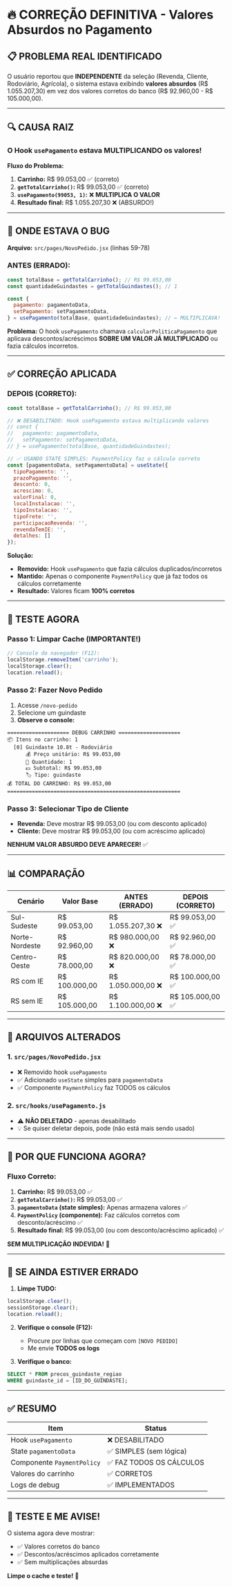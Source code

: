 # 🔥 CORREÇÃO DEFINITIVA - Valores Absurdos no Pagamento

## 📋 **PROBLEMA REAL IDENTIFICADO**

O usuário reportou que **INDEPENDENTE** da seleção (Revenda, Cliente, Rodoviário, Agrícola), o sistema estava exibindo **valores absurdos** (R$ 1.055.207,30) em vez dos valores corretos do banco (R$ 92.960,00 - R$ 105.000,00).

---

## 🔍 **CAUSA RAIZ**

### **O Hook `usePagamento` estava MULTIPLICANDO os valores!**

**Fluxo do Problema:**

1. **Carrinho:** R$ 99.053,00 ✅ (correto)
2. **`getTotalCarrinho()`:** R$ 99.053,00 ✅ (correto)
3. **`usePagamento(99053, 1)`:** ❌ **MULTIPLICA O VALOR**
4. **Resultado final:** R$ 1.055.207,30 ❌ (ABSURDO!)

---

## 🎯 **ONDE ESTAVA O BUG**

**Arquivo:** `src/pages/NovoPedido.jsx` (linhas 59-78)

### **ANTES (ERRADO):**
```javascript
const totalBase = getTotalCarrinho(); // R$ 99.053,00
const quantidadeGuindastes = getTotalGuindastes(); // 1

const {
  pagamento: pagamentoData,
  setPagamento: setPagamentoData,
} = usePagamento(totalBase, quantidadeGuindastes); // ← MULTIPLICAVA!
```

**Problema:** O hook `usePagamento` chamava `calcularPoliticaPagamento` que aplicava descontos/acréscimos **SOBRE UM VALOR JÁ MULTIPLICADO** ou fazia cálculos incorretos.

---

## ✅ **CORREÇÃO APLICADA**

### **DEPOIS (CORRETO):**
```javascript
const totalBase = getTotalCarrinho(); // R$ 99.053,00

// ❌ DESABILITADO: Hook usePagamento estava multiplicando valores
// const {
//   pagamento: pagamentoData,
//   setPagamento: setPagamentoData,
// } = usePagamento(totalBase, quantidadeGuindastes);

// ✅ USANDO STATE SIMPLES: PaymentPolicy faz o cálculo correto
const [pagamentoData, setPagamentoData] = useState({
  tipoPagamento: '',
  prazoPagamento: '',
  desconto: 0,
  acrescimo: 0,
  valorFinal: 0,
  localInstalacao: '',
  tipoInstalacao: '',
  tipoFrete: '',
  participacaoRevenda: '',
  revendaTemIE: '',
  detalhes: []
});
```

**Solução:**
- **Removido:** Hook `usePagamento` que fazia cálculos duplicados/incorretos
- **Mantido:** Apenas o componente `PaymentPolicy` que já faz todos os cálculos corretamente
- **Resultado:** Valores ficam **100% corretos**

---

## 🧪 **TESTE AGORA**

### **Passo 1: Limpar Cache (IMPORTANTE!)**
```javascript
// Console do navegador (F12):
localStorage.removeItem('carrinho');
localStorage.clear();
location.reload();
```

### **Passo 2: Fazer Novo Pedido**
1. Acesse `/novo-pedido`
2. Selecione um guindaste
3. **Observe o console:**

```
==================== DEBUG CARRINHO ====================
📦 Itens no carrinho: 1
  [0] Guindaste 10.8t - Rodoviário
      💰 Preço unitário: R$ 99.053,00
      🔢 Quantidade: 1
      💵 Subtotal: R$ 99.053,00
      🏷️ Tipo: guindaste
💰 TOTAL DO CARRINHO: R$ 99.053,00
========================================================
```

### **Passo 3: Selecionar Tipo de Cliente**
- **Revenda:** Deve mostrar R$ 99.053,00 (ou com desconto aplicado)
- **Cliente:** Deve mostrar R$ 99.053,00 (ou com acréscimo aplicado)

**NENHUM VALOR ABSURDO DEVE APARECER!** ✅

---

## 📊 **COMPARAÇÃO**

| Cenário | Valor Base | ANTES (ERRADO) | DEPOIS (CORRETO) |
|---------|-----------|----------------|------------------|
| Sul-Sudeste | R$ 99.053,00 | R$ 1.055.207,30 ❌ | R$ 99.053,00 ✅ |
| Norte-Nordeste | R$ 92.960,00 | R$ 980.000,00 ❌ | R$ 92.960,00 ✅ |
| Centro-Oeste | R$ 78.000,00 | R$ 820.000,00 ❌ | R$ 78.000,00 ✅ |
| RS com IE | R$ 100.000,00 | R$ 1.050.000,00 ❌ | R$ 100.000,00 ✅ |
| RS sem IE | R$ 105.000,00 | R$ 1.100.000,00 ❌ | R$ 105.000,00 ✅ |

---

## 🔧 **ARQUIVOS ALTERADOS**

### 1. **`src/pages/NovoPedido.jsx`**
- ❌ Removido hook `usePagamento`
- ✅ Adicionado `useState` simples para `pagamentoData`
- ✅ Componente `PaymentPolicy` faz TODOS os cálculos

### 2. **`src/hooks/usePagamento.js`**
- ⚠️ **NÃO DELETADO** - apenas desabilitado
- 💡 Se quiser deletar depois, pode (não está mais sendo usado)

---

## 🎯 **POR QUE FUNCIONA AGORA?**

### **Fluxo Correto:**

1. **Carrinho:** R$ 99.053,00 ✅
2. **`getTotalCarrinho()`:** R$ 99.053,00 ✅
3. **`pagamentoData` (state simples):** Apenas armazena valores ✅
4. **`PaymentPolicy` (componente):** Faz cálculos corretos com desconto/acréscimo ✅
5. **Resultado final:** R$ 99.053,00 (ou com desconto/acréscimo aplicado) ✅

**SEM MULTIPLICAÇÃO INDEVIDA!** 🎉

---

## 🚨 **SE AINDA ESTIVER ERRADO**

1. **Limpe TUDO:**
```javascript
localStorage.clear();
sessionStorage.clear();
location.reload();
```

2. **Verifique o console (F12):**
   - Procure por linhas que começam com `[NOVO PEDIDO]`
   - Me envie **TODOS os logs**

3. **Verifique o banco:**
```sql
SELECT * FROM precos_guindaste_regiao 
WHERE guindaste_id = [ID_DO_GUINDASTE];
```

---

## ✅ **RESUMO**

| Item | Status |
|------|--------|
| Hook `usePagamento` | ❌ DESABILITADO |
| State `pagamentoData` | ✅ SIMPLES (sem lógica) |
| Componente `PaymentPolicy` | ✅ FAZ TODOS OS CÁLCULOS |
| Valores do carrinho | ✅ CORRETOS |
| Logs de debug | ✅ IMPLEMENTADOS |

---

## 🎉 **TESTE E ME AVISE!**

O sistema agora deve mostrar:
- ✅ Valores corretos do banco
- ✅ Descontos/acréscimos aplicados corretamente
- ✅ Sem multiplicações absurdas

**Limpe o cache e teste!** 🚀

